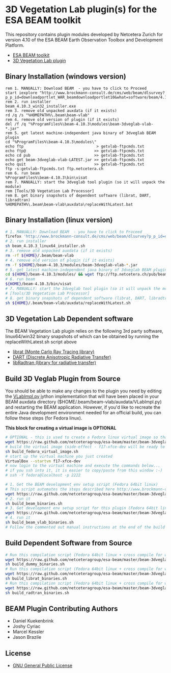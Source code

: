3D Vegetation Lab plugin(s) for the ESA BEAM toolkit
=======================================

This repository contains plugin modules developed by Netcetera Zurich for version 4.10 of the ESA BEAM Earth Observation Toolbox and Development Platform.

* [ESA BEAM toolkit](http://www.brockmann-consult.de/cms/web/beam/)
* [3D Vegetation Lab plugin](http://www.geo.uzh.ch/en/units/rsl/research/lidar-remote-sensing-lidarlab/ongoing-projects/3dveglab)

Binary Installation (windows version)
------------------------------------------

```dos
rem 1. MANUALLY: Download BEAM  - you have to click to Proceed
start iexplore "http://www.brockmann-consult.de/cms/web/beam/dlsurvey?p_p_id=downloadportlet_WAR_beamdownloadportlet10&what=software/beam/4.10.3/beam_4.10.3_win32_installer.exe"
rem 2. run installer
beam_4.10.3_win32_installer.exe
rem 3. remove old unpacked auxdata (if it exists)
rd /q /s "%HOMEPATH%\.beam\beam-vlab"
rem 4. remove old version of plugin (if it exists)
del /f /q "%ProgramFiles%\beam-4.10.3\modules\beam-3dveglab-vlab-*.jar"
rem 5. get latest machine-independent java binary of 3dveglab BEAM plugin
cd "%ProgramFiles%\beam-4.10.3\modules\"
echo ftp                                > getvlab-ftpcmds.txt
echo ftp@                              >> getvlab-ftpcmds.txt
echo cd pub                            >> getvlab-ftpcmds.txt
echo get beam-3dveglab-vlab-LATEST.jar >> getvlab-ftpcmds.txt
echo quit                              >> getvlab-ftpcmds.txt
ftp -s:getvlab-ftpcmds.txt ftp.netcetera.ch
rem 6. run beam 
%ProgramFiles%\beam-4.10.3\bin\visat
rem 7. MANUALLY: start the 3dveglab tool plugin (so it will unpack the module)
rem [Tools/3D Vegetation Lab Processor]
rem 8. get binary snapshots of dependent software (librat, DART, libradtran)
%HOMEPATH%\.beam\beam-vlab\auxdata\replaceWithLatest.bat
```
Binary Installation (linux version)
------------------------------------------

```bash
# 1. MANUALLY: Download BEAM  - you have to click to Proceed
firefox 'http://www.brockmann-consult.de/cms/web/beam/dlsurvey?p_p_id=downloadportlet_WAR_beamdownloadportlet10&what=software/beam/4.10.3/beam_4.10.3_linux64_installer.sh'
# 2. run installer
sh beam_4.10.3_linux64_installer.sh
# 3. remove old unpacked auxdata (if it exists)
rm -rf ${HOME}/.beam/beam-vlab 
# 4. remove old version of plugin (if it exists)
rm -f ${HOME}/beam-4.10.3/modules/beam-3dveglab-vlab-*.jar
# 5. get latest machine-independent java binary of 3dveglab BEAM plugin
cd ${HOME}/beam-4.10.3/modules/ && wget ftp://ftp.netcetera.ch/pub/beam-3dveglab-vlab-LATEST.jar
# 6. run beam 
${HOME}/beam-4.10.3/bin/visat
# 7. MANUALLY: start the 3dveglab tool plugin (so it will unpack the module)
# [Tools/3D Vegetation Lab Processor]
# 8. get binary snapshots of dependent software (librat, DART, libradtran)
sh ${HOME}/.beam/beam-vlab/auxdata/replaceWithLatest.sh
```

3D Vegetation Lab Dependent software
-----------------------------------------
The BEAM Vegetation Lab plugin relies on the following 3rd party software, linux64/win32 binary snapshots of which can be obtained by running the replaceWithLatest.sh script above

* [librat (Monte Carlo Ray Tracing library)](http://www2.geog.ucl.ac.uk/~plewis/bpms/src/lib/)
* [DART (Discrete Anisotropic Radiative Transfer)](http://www.cesbio.ups-tlse.fr/us/dart/dart_description.html)
* [libRadtran (library for radiative transfer)](http://www.libradtran.org/)


Build 3D Veglab Plugin from Source 
------------------------------------------
You should be able to make any changes to the plugin you need by editing the [VLabImpl.py](https://raw.github.com/netceteragroup/esa-beam/master/beam-3dveglab-vlab/src/main/resources/auxdata/VLabImpl.py) jython implementation that will have been placed in your BEAM auxdata directory ($HOME/.beam/beam-vlab/auxdata/VLabImpl.py) and restarting the BEAM application. However, if you'd like to recreate the entire Java development environment needed for an official build, you can follow these steps (for Fedora linux). 

**This block for creating a virtual image is OPTIONAL**
```bash
# OPTIONAL - this is used to create a Fedora linux virtual image so that you canbe sure that the build environment setup script below works unmodified 
wget https://raw.github.com/netceteragroup/esa-beam/master/beam-3dveglab-vlab/src/main/scripts/build_fedora_virtual_image.sh
# build the virtual image (side-effect - f17-xfce-dev will be ready to start in VirtualBox)
sh build_fedora_virtual_image.sh
# start up the virtual machine you just created
VirtualBox --startvm f17-xfce-dev
# now login to the virtual machine and execute the commands below...
# if you ssh into it, it is easier to copy/paste from this window :-)
# ssh -Y fedora@localhost -p 2222

```

```bash
# 1. Get the BEAM development env setup script (Fedora 64bit linux)
# This script automates the steps described here http://www.brockmann-consult.de/beam-wiki/display/BEAM/Build+from+Source
wget https://raw.github.com/netceteragroup/esa-beam/master/beam-3dveglab-vlab/src/main/scripts/build_beam_binaries.sh 
# 2. run it
sh build_beam_binaries.sh
# 3. Get development env setup script for this plugin (Fedora 64bit linux)
wget https://raw.github.com/netceteragroup/esa-beam/master/beam-3dveglab-vlab/src/main/scripts/build_beam_vlab_binaries.sh
# 4. run it
sh build_beam_vlab_binaries.sh
# Follow the commented out manual instructions at the end of the build script to finish eclipse configuration
```

Build Dependent Software from Source
------------------------------------------

```bash
# Run this compilation script (Fedora 64bit linux + cross compile for win32 )
wget https://raw.github.com/netceteragroup/esa-beam/master/beam-3dveglab-vlab/src/main/scripts/build_dummy_binaries.sh
sh build_dummy_binaries.sh
# Run this compilation script (Fedora 64bit linux + cross compile for win32 )
wget https://raw.github.com/netceteragroup/esa-beam/master/beam-3dveglab-vlab/src/main/scripts/build_librat_binaries.sh
sh build_librat_binaries.sh
# Run this compilation script (Fedora 64bit linux + cross compile for win32 )
wget https://raw.github.com/netceteragroup/esa-beam/master/beam-3dveglab-vlab/src/main/scripts/build_radtran_binaries.sh
sh build_radtran_binaries.sh
```

BEAM Plugin Contributing Authors
-----------------------------------------
* Daniel Kuekenbrink 
* Joshy Cyriac 
* Marcel Kessler 
* Jason Brazile

License
-----------------------------------------
* [GNU General Public License](http://www.gnu.org/licenses//gpl-3.0-standalone.html)
